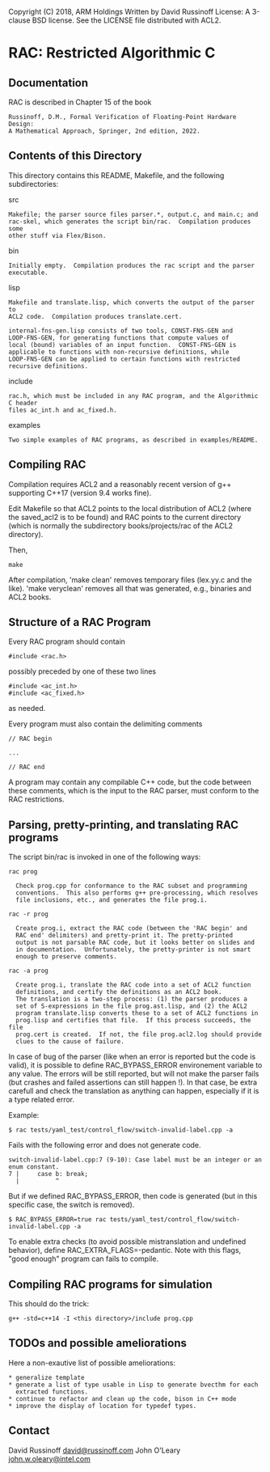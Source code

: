 Copyright (C) 2018, ARM Holdings
Written by David Russinoff
License: A 3-clause BSD license.  See the LICENSE file distributed with
ACL2.

RAC: Restricted Algorithmic C
====================================

Documentation
-------------

  RAC is described in Chapter 15 of the book

    Russinoff, D.M., Formal Verification of Floating-Point Hardware Design:
    A Mathematical Approach, Springer, 2nd edition, 2022.

Contents of this Directory
--------------------------

This directory contains this README, Makefile, and the following subdirectories:

  src

    Makefile; the parser source files parser.*, output.c, and main.c; and
    rac-skel, which generates the script bin/rac.  Compilation produces some
    other stuff via Flex/Bison.

  bin

    Initially empty.  Compilation produces the rac script and the parser executable.

  lisp

    Makefile and translate.lisp, which converts the output of the parser to
    ACL2 code.  Compilation produces translate.cert.

    internal-fns-gen.lisp consists of two tools, CONST-FNS-GEN and
    LOOP-FNS-GEN, for generating functions that compute values of
    local (bound) variables of an input function.  CONST-FNS-GEN is
    applicable to functions with non-recursive definitions, while
    LOOP-FNS-GEN can be applied to certain functions with restricted
    recursive definitions.

  include

    rac.h, which must be included in any RAC program, and the Algorithmic C header
    files ac_int.h and ac_fixed.h.

  examples

    Two simple examples of RAC programs, as described in examples/README.


Compiling RAC
-------------

  Compilation requires ACL2 and a reasonably recent version of g++ supporting
  C++17 (version 9.4 works fine).

  Edit Makefile so that ACL2 points to the local distribution of ACL2 (where
  the saved_acl2 is to be found) and RAC points to the current directory (which
  is normally the subdirectory books/projects/rac of the ACL2 directory).

  Then,

    make

  After compilation, 'make clean' removes temporary files (lex.yy.c and the like).
  'make veryclean' removes all that was generated, e.g., binaries and ACL2 books.

Structure of a RAC Program
--------------------------

  Every RAC program should contain

    #include <rac.h>

  possibly preceded by one of these two lines

    #include <ac_int.h>
    #include <ac_fixed.h>

  as needed.

  Every program must also contain the delimiting comments

    // RAC begin

    ...

    // RAC end

  A program may contain any compilable C++ code, but the code between these
  comments, which is the input to the RAC parser, must conform to the RAC
  restrictions.

Parsing, pretty-printing, and translating RAC programs
------------------------------------------------------

  The script bin/rac is invoked in one of the following ways:

    rac prog

      Check prog.cpp for conformance to the RAC subset and programming
      conventions.  This also performs g++ pre-processing, which resolves
      file inclusions, etc., and generates the file prog.i.

    rac -r prog

      Create prog.i, extract the RAC code (between the 'RAC begin' and
      RAC end' delimiters) and pretty-print it. The pretty-printed
      output is not parsable RAC code, but it looks better on slides and
      in documentation.  Unfortunately, the pretty-printer is not smart
      enough to preserve comments.

    rac -a prog

      Create prog.i, translate the RAC code into a set of ACL2 function
      definitions, and certify the definitions as an ACL2 book.
      The translation is a two-step process: (1) the parser produces a
      set of S-expressions in the file prog.ast.lisp, and (2) the ACL2
      program translate.lisp converts these to a set of ACL2 functions in
      prog.lisp and certifies that file.  If this process succeeds, the file
      prog.cert is created.  If not, the file prog.acl2.log should provide
      clues to the cause of failure.

  In case of bug of the parser (like when an error is reported but the code is
  valid), it is possible to define RAC_BYPASS_ERROR environement variable to
  any value. The errors will be still reported, but will not make the parser
  fails (but crashes and failed assertions can still happen !). In that case,
  be extra carefull and check the translation as anything can happen,
  especially if it is a type related error.

  Example:

  `$ rac tests/yaml_test/control_flow/switch-invalid-label.cpp -a`

  Fails with the following error and does not generate code.
  ```
  switch-invalid-label.cpp:7 (9-10): Case label must be an integer or an enum constant.
  7 |     case b: break;
    |          ^
  ```

  But if we defined RAC_BYPASS_ERROR, then code is generated (but in this
  specific case, the switch is removed).

  `$ RAC_BYPASS_ERROR=true rac tests/yaml_test/control_flow/switch-invalid-label.cpp -a`

  To enable extra checks (to avoid possible mistranslation and undefined
  behavior), define RAC_EXTRA_FLAGS=-pedantic. Note with this flags, "good
  enough" program can fails to compile.


Compiling RAC programs for simulation
--------------------------------------

  This should do the trick:

    g++ -std=c++14 -I <this directory>/include prog.cpp

TODOs and possible ameliorations
-------------------------------

  Here a non-exautive list of possible ameliorations:

    * generalize template
    * generate a list of type usable in Lisp to generate bvecthm for each
      extracted functions.
    * continue to refactor and clean up the code, bison in C++ mode
    * improve the display of location for typedef types.


Contact
-------

  David Russinoff     david@russinoff.com
  John O'Leary        john.w.oleary@intel.com
